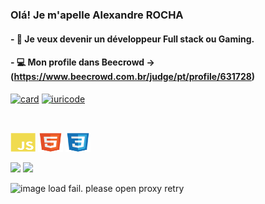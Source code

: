 ### Olá! Je m'apelle Alexandre ROCHA 
#### - 🔭 Je veux devenir un développeur Full stack ou Gaming.
#### - 💻 Mon profile dans Beecrowd -> (https://www.beecrowd.com.br/judge/pt/profile/631728)

[![card](https://github-readme-stats.vercel.app/api?username=iuricode&theme=radical&show_icons=true)](https://github.com/anuraghazra/github-readme-stats)
[![iuricode](https://github-readme-stats.vercel.app/api/top-langs/?username=iuricode&hide=html&layout=compact&theme=radical)](https://github.com/anuraghazra/github-readme-stats)
  
  ## 
  
  <div style="display: inline_block"><br>
   <img align="center" alt="Rafa-Js" height="30" width="40" src="https://raw.githubusercontent.com/devicons/devicon/master/icons/javascript/javascript-plain.svg">
  <img align="center" alt="Rafa-HTML" height="30" width="40" src="https://raw.githubusercontent.com/devicons/devicon/master/icons/html5/html5-original.svg">
  <img align="center" alt="Rafa-CSS" height="30" width="40" src="https://raw.githubusercontent.com/devicons/devicon/master/icons/css3/css3-original.svg">
   <br>
</div>
  
  <div> 
    <br>
  <a href="https://www.instagram.com/dre.cpp/" target="_blank"><img src="https://img.shields.io/badge/-Instagram-%23E4405F?style=for-the-badge&logo=instagram&logoColor=white" target="_blank"></a>
  <a href = "mailto:alexandre.rocha.pro@gmail.com"><img src="https://img.shields.io/badge/-Gmail-%23333?style=for-the-badge&logo=gmail&logoColor=white" target="_blank"></a> 
 <br>
 
</div>

![image load fail. please open proxy retry](https://github.com/fz6m/commit-snake/blob/snk/snk.svg)
